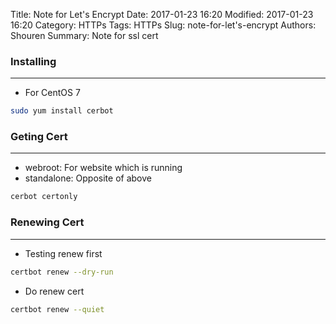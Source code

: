 Title: Note for Let's Encrypt
Date: 2017-01-23 16:20
Modified: 2017-01-23 16:20
Category: HTTPs
Tags: HTTPs
Slug: note-for-let's-encrypt
Authors: Shouren
Summary: Note for ssl cert

### Installing
----------------

- For CentOS 7

``` bash
sudo yum install cerbot
```

### Geting Cert
-----------------

- webroot: For website which is running
- standalone: Opposite of above
``` bash
cerbot certonly
```

### Renewing Cert
------------

- Testing renew first
``` bash
certbot renew --dry-run
```

- Do renew cert
``` bash
certbot renew --quiet
```
